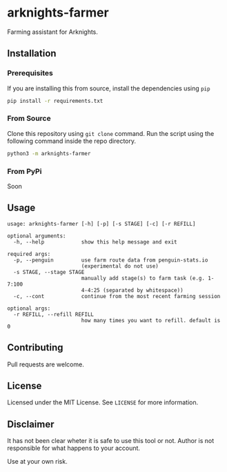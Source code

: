 # arknights-farmer

Farming assistant for Arknights.

## Installation

### Prerequisites

If you are installing this from source, install the dependencies using `pip`
```bash
pip install -r requirements.txt
```

### From Source

Clone this repository using `git clone` command. 
Run the script using the following command inside the repo directory.
```bash
python3 -m arknights-farmer
```
### From PyPi

Soon

## Usage

```
usage: arknights-farmer [-h] [-p] [-s STAGE] [-c] [-r REFILL]

optional arguments:
  -h, --help            show this help message and exit

required args:
  -p, --penguin         use farm route data from penguin-stats.io
                        (experimental do not use)
  -s STAGE, --stage STAGE
                        manually add stage(s) to farm task (e.g. 1-7:100
                        4-4:25 (separated by whitespace))
  -c, --cont            continue from the most recent farming session

optional args:
  -r REFILL, --refill REFILL
                        how many times you want to refill. default is 0
```

## Contributing
Pull requests are welcome. 

## License
Licensed under the MIT License. See `LICENSE` for more information.

## Disclaimer

It has not been clear wheter it is safe to use this tool or not. Author is not responsible for what happens to your account.

Use at your own risk.